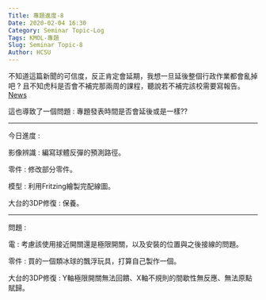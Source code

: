 ```yaml
---
Title: 專題進度-8
Date: 2020-02-04 16:30
Category: Seminar Topic-Log
Tags: KMOL-專題
Slug: Seminar Topic-8
Author: HCSU
---
```


不知道這篇新聞的可信度，反正肯定會延期，我想一旦延後整個行政作業都會亂掉吧 ? 且不知虎科是否會不補完那兩周的課程，聽說若不補完該校需要寫報告。
<a href="https://news.ltn.com.tw/news/life/breakingnews/3056972">News</a> 

這也導致了一個問題 : 專題發表時間是否會延後或是一樣??

---

今日進度 :

影像辨識 : 編寫球體反彈的預測路徑。

零件 : 修改部分零件。

模型 : 利用Fritzing繪製完配線圖。

大台的3DP修復 : 保養。

---

問題 : 

電 : 考慮該使用接近開關還是極限開關，以及安裝的位置與之後接線的問題。

零件 : 買的一個類冰球的飄浮玩具，打算自己製作一個。

大台的3DP修復 : Y軸極限開關無法回饋、X軸不規則的間歇性無反應、無法原點賦歸。



